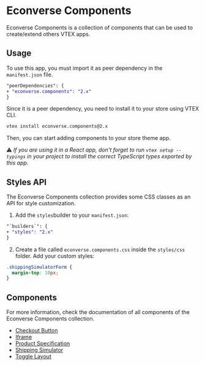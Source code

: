 # Econverse Components

Econverse Components is a collection of components that can be used to create/extend others VTEX apps.

## Usage

To use this app, you must import it as peer dependency in the `manifest.json` file.

```diff
"peerDependencies": {
+ "econverse.components": "2.x"
}
```

Since it is a peer dependency, you need to install it to your store using VTEX CLI.
```cmd
vtex install econverse.components@2.x
```

Then, you can start adding components to your store theme app.

⚠️ *If you are using it in a React app, don't forget to run `vtex setup --typings` in your project to install the correct TypeScript types exported by this app.*

## Styles API

The Econverse Components collection provides some CSS classes as an API for style customization.

1. Add the `styles`builder to your `manifest.json`:
```diff
"`builders`": {
+ "styles": "2.x"
}
```

2. Create a file called `econverse.components.css` inside the `styles/css` folder. Add your custom styles:
```css
.shippingSimulatorForm {
  margin-top: 10px;
}
```

## Components

For more information, check the documentation of all components of the Econverse Components collection.

- [Checkout Button](./CheckoutButton)
- [Iframe](./Iframe)
- [Product Specification](./ProductSpecification)
- [Shipping Simulator](./ShippingSimulator)
- [Toggle Layout](./ToggleLayout)


